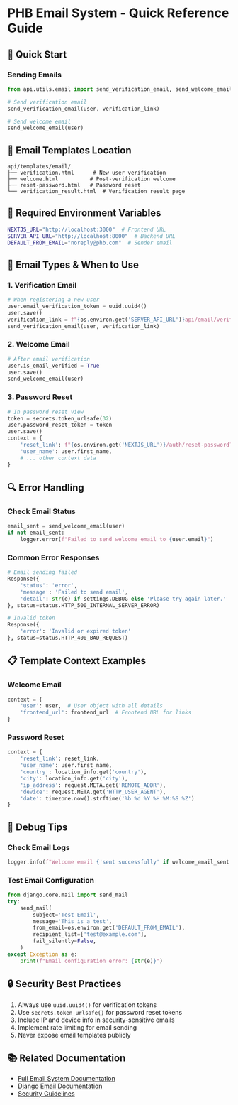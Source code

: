 # PHB Email System - Quick Reference Guide

## 🚀 Quick Start

### Sending Emails

```python
from api.utils.email import send_verification_email, send_welcome_email

# Send verification email
send_verification_email(user, verification_link)

# Send welcome email
send_welcome_email(user)
```

## 📧 Email Templates Location
```
api/templates/email/
├── verification.html      # New user verification
├── welcome.html          # Post-verification welcome
├── reset-password.html   # Password reset
└── verification_result.html  # Verification result page
```

## 🔑 Required Environment Variables
```bash
NEXTJS_URL="http://localhost:3000"  # Frontend URL
SERVER_API_URL="http://localhost:8000"  # Backend URL
DEFAULT_FROM_EMAIL="noreply@phb.com"  # Sender email
```

## 📝 Email Types & When to Use

### 1. Verification Email
```python
# When registering a new user
user.email_verification_token = uuid.uuid4()
user.save()
verification_link = f"{os.environ.get('SERVER_API_URL')}api/email/verify/{user.email_verification_token}/"
send_verification_email(user, verification_link)
```

### 2. Welcome Email
```python
# After email verification
user.is_email_verified = True
user.save()
send_welcome_email(user)
```

### 3. Password Reset
```python
# In password reset view
token = secrets.token_urlsafe(32)
user.password_reset_token = token
user.save()
context = {
    'reset_link': f"{os.environ.get('NEXTJS_URL')}/auth/reset-password?token={token}",
    'user_name': user.first_name,
    # ... other context data
}
```

## 🔍 Error Handling

### Check Email Status
```python
email_sent = send_welcome_email(user)
if not email_sent:
    logger.error(f"Failed to send welcome email to {user.email}")
```

### Common Error Responses
```python
# Email sending failed
Response({
    'status': 'error',
    'message': 'Failed to send email',
    'detail': str(e) if settings.DEBUG else 'Please try again later.'
}, status=status.HTTP_500_INTERNAL_SERVER_ERROR)

# Invalid token
Response({
    'error': 'Invalid or expired token'
}, status=status.HTTP_400_BAD_REQUEST)
```

## 📋 Template Context Examples

### Welcome Email
```python
context = {
    'user': user,  # User object with all details
    'frontend_url': frontend_url  # Frontend URL for links
}
```

### Password Reset
```python
context = {
    'reset_link': reset_link,
    'user_name': user.first_name,
    'country': location_info.get('country'),
    'city': location_info.get('city'),
    'ip_address': request.META.get('REMOTE_ADDR'),
    'device': request.META.get('HTTP_USER_AGENT'),
    'date': timezone.now().strftime('%b %d %Y %H:%M:%S %Z')
}
```

## 🐛 Debug Tips

### Check Email Logs
```python
logger.info(f"Welcome email {'sent successfully' if welcome_email_sent else 'failed to send'} for user: {user.email}")
```

### Test Email Configuration
```python
from django.core.mail import send_mail
try:
    send_mail(
        subject='Test Email',
        message='This is a test',
        from_email=os.environ.get('DEFAULT_FROM_EMAIL'),
        recipient_list=['test@example.com'],
        fail_silently=False,
    )
except Exception as e:
    print(f"Email configuration error: {str(e)}")
```

## 🔒 Security Best Practices

1. Always use `uuid.uuid4()` for verification tokens
2. Use `secrets.token_urlsafe()` for password reset tokens
3. Include IP and device info in security-sensitive emails
4. Implement rate limiting for email sending
5. Never expose email templates publicly

## 📚 Related Documentation
- [Full Email System Documentation](email_system.md)
- [Django Email Documentation](https://docs.djangoproject.com/en/stable/topics/email/)
- [Security Guidelines](security.md) 